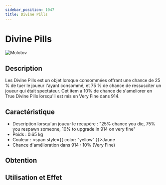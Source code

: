```yaml
---
sidebar_position: 1047
title: Divine Pills
---
```


# Divine Pills

![Molotov](@site/static/img/doc/item/trueDivinePills.jpg)

## Description

Les Divine Pills est un objet lorsque consommées offrant une chance de 25 % de tuer le joueur l'ayant consommé, et 75 % de chance de ressusciter un joueur qui était spectateur. Cet item a 10% de chance de s'ameliorer en True Divine Pills lorsqu'il est mis en Very Fine dans 914.

## Caractéristique

- Description lorsqu'un joueur le recupère : "25% chance you die, 75% you respawn someone, 10% to upgrade in 914 on very fine"
- Poids : 0.65 kg
- Couleur : <span style={{ color: "yellow" }}>Jaune</span>
- Chance d'amélioration dans 914 : 10% (Very Fine)

## Obtention

## Utilisation et Effet
